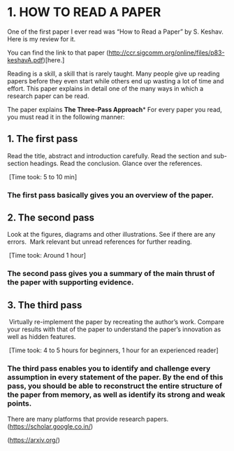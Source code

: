 # 1. HOW TO READ A PAPER

One of the first paper I ever read was “How to Read a Paper” by S. Keshav. Here is my review for it.

You can find the link to that paper (http://ccr.sigcomm.org/online/files/p83-keshavA.pdf)[here.]

Reading is a skill, a skill that is rarely taught. Many people give up reading papers before they even start while others end up wasting a lot of time and effort. This paper explains in detail one of the many ways in which a research paper can be read.

The paper explains **The Three-Pass Approach***
For every paper you read, you must read it in the following manner:

## 1. The first pass
Read the title, abstract and introduction carefully.
 Read the section and sub-section headings.
 Read the conclusion.
 Glance over the references.

​ [Time took: 5 to 10 min]

### The first pass basically gives you an overview of the paper.

## 2. The second pass
Look at the figures, diagrams and other illustrations. See if there are any errors.
​ Mark relevant but unread references for further reading.

​ [Time took: Around 1 hour]

### The second pass gives you a summary of the main thrust of the paper with supporting evidence.

## 3. The third pass
​ Virtually re-implement the paper by recreating the author’s work.
 Compare your results with that of the paper to understand the paper’s innovation as well as hidden features.

​ [Time took: 4 to 5 hours for beginners, 1 hour for an experienced reader]

### The third pass enables you to identify and challenge every assumption in every statement of the paper. By the end of this pass, you should be able to reconstruct the entire structure of the paper from memory, as well as identify its strong and weak points.

There are many platforms that provide research papers.
(https://scholar.google.co.in/)

(https://arxiv.org/)
